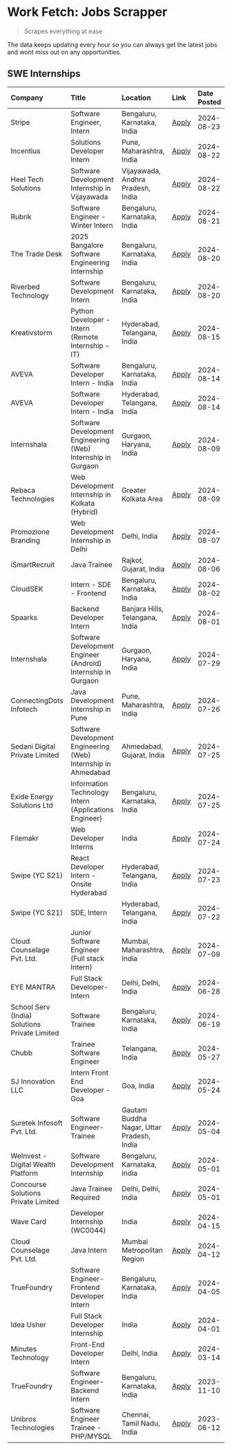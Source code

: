 # Work Fetch: Jobs Scrapper
> Scrapes everything at ease

The data keeps updating every hour so you can always get the latest jobs and wont miss out on any opportunities.

## SWE Internships
<!--START_SECTION:workfetch-->
| Company                                       | Title                                                          | Location                                  | Link                                                                                                                                                                                                                                                                                               | Date Posted   |
|:----------------------------------------------|:---------------------------------------------------------------|:------------------------------------------|:---------------------------------------------------------------------------------------------------------------------------------------------------------------------------------------------------------------------------------------------------------------------------------------------------|:--------------|
| Stripe                                        | Software Engineer, Intern                                      | Bengaluru, Karnataka, India               | [Apply](https://in.linkedin.com/jobs/view/software-engineer-intern-at-stripe-4008214242?position=6&pageNum=0&refId=62sgSavf0SUtkGP%2FcF%2FkhA%3D%3D&trackingId=X198q%2FtIB%2FICsux0lfVcmA%3D%3D&trk=public_jobs_jserp-result_search-card)                                                          | 2024-08-23    |
| Incentius                                     | Solutions Developer Intern                                     | Pune, Maharashtra, India                  | [Apply](https://in.linkedin.com/jobs/view/solutions-developer-intern-at-incentius-4005695869?position=39&pageNum=0&refId=62sgSavf0SUtkGP%2FcF%2FkhA%3D%3D&trackingId=ykzaRU91FjWj1UEc7SZngw%3D%3D&trk=public_jobs_jserp-result_search-card)                                                        | 2024-08-22    |
| Heel Tech Solutions                           | Software Development Internship in Vijayawada                  | Vijayawada, Andhra Pradesh, India         | [Apply](https://in.linkedin.com/jobs/view/software-development-internship-in-vijayawada-at-heel-tech-solutions-4007906692?position=52&pageNum=0&refId=62sgSavf0SUtkGP%2FcF%2FkhA%3D%3D&trackingId=TW%2F8LcZpEIEefmNf7oz3cA%3D%3D&trk=public_jobs_jserp-result_search-card)                         | 2024-08-22    |
| Rubrik                                        | Software Engineer - Winter Intern                              | Bengaluru, Karnataka, India               | [Apply](https://in.linkedin.com/jobs/view/software-engineer-winter-intern-at-rubrik-4006567784?position=22&pageNum=0&refId=62sgSavf0SUtkGP%2FcF%2FkhA%3D%3D&trackingId=Dm%2FuOmguzNDkGRgRrJ0XlA%3D%3D&trk=public_jobs_jserp-result_search-card)                                                    | 2024-08-21    |
| The Trade Desk                                | 2025 Bangalore Software Engineering Internship                 | Bengaluru, Karnataka, India               | [Apply](https://in.linkedin.com/jobs/view/2025-bangalore-software-engineering-internship-at-the-trade-desk-3987456531?position=9&pageNum=0&refId=62sgSavf0SUtkGP%2FcF%2FkhA%3D%3D&trackingId=p2cU0%2Bq4QP3jc8Nf18lskw%3D%3D&trk=public_jobs_jserp-result_search-card)                              | 2024-08-20    |
| Riverbed Technology                           | Software Development Intern                                    | Bengaluru, Karnataka, India               | [Apply](https://in.linkedin.com/jobs/view/software-development-intern-at-riverbed-technology-4004467559?position=53&pageNum=0&refId=62sgSavf0SUtkGP%2FcF%2FkhA%3D%3D&trackingId=ovpAMX5ism4DnmZ%2FjQYq4A%3D%3D&trk=public_jobs_jserp-result_search-card)                                           | 2024-08-20    |
| Kreativstorm                                  | Python Developer - Intern (Remote Internship - IT)             | Hyderabad, Telangana, India               | [Apply](https://in.linkedin.com/jobs/view/python-developer-intern-remote-internship-it-at-kreativstorm-4000463433?position=54&pageNum=0&refId=62sgSavf0SUtkGP%2FcF%2FkhA%3D%3D&trackingId=JcpMTdFClFsfswEjSeBlag%3D%3D&trk=public_jobs_jserp-result_search-card)                                   | 2024-08-15    |
| AVEVA                                         | Software Developer Intern - India                              | Bengaluru, Karnataka, India               | [Apply](https://in.linkedin.com/jobs/view/software-developer-intern-india-at-aveva-3998279987?position=10&pageNum=0&refId=62sgSavf0SUtkGP%2FcF%2FkhA%3D%3D&trackingId=hWh0r1eFcSFpCBij1wBiBQ%3D%3D&trk=public_jobs_jserp-result_search-card)                                                       | 2024-08-14    |
| AVEVA                                         | Software Developer Intern - India                              | Hyderabad, Telangana, India               | [Apply](https://in.linkedin.com/jobs/view/software-developer-intern-india-at-aveva-3998281598?position=12&pageNum=0&refId=62sgSavf0SUtkGP%2FcF%2FkhA%3D%3D&trackingId=kgsEvAdtqne%2BF%2BgAukd3Gg%3D%3D&trk=public_jobs_jserp-result_search-card)                                                   | 2024-08-14    |
| Internshala                                   | Software Development Engineering (Web) Internship in Gurgaon   | Gurgaon, Haryana, India                   | [Apply](https://in.linkedin.com/jobs/view/software-development-engineering-web-internship-in-gurgaon-at-internshala-3997620471?position=3&pageNum=0&refId=62sgSavf0SUtkGP%2FcF%2FkhA%3D%3D&trackingId=qTgIBYIrMgwBaNCM2cUtJw%3D%3D&trk=public_jobs_jserp-result_search-card)                       | 2024-08-09    |
| Rebaca Technologies                           | Web Development Internship in Kolkata (Hybrid)                 | Greater Kolkata Area                      | [Apply](https://in.linkedin.com/jobs/view/web-development-internship-in-kolkata-hybrid-at-rebaca-technologies-3997621369?position=46&pageNum=0&refId=62sgSavf0SUtkGP%2FcF%2FkhA%3D%3D&trackingId=UoBCtJedU00dVMo2PnM2ew%3D%3D&trk=public_jobs_jserp-result_search-card)                            | 2024-08-09    |
| Promozione Branding                           | Web Development Internship in Delhi                            | Delhi, India                              | [Apply](https://in.linkedin.com/jobs/view/web-development-internship-in-delhi-at-promozione-branding-3995559880?position=29&pageNum=0&refId=62sgSavf0SUtkGP%2FcF%2FkhA%3D%3D&trackingId=N%2BmGj6BSNTwK%2BqBo7Y1Nxw%3D%3D&trk=public_jobs_jserp-result_search-card)                                 | 2024-08-07    |
| iSmartRecruit                                 | Java Trainee                                                   | Rajkot, Gujarat, India                    | [Apply](https://in.linkedin.com/jobs/view/java-trainee-at-ismartrecruit-3992301825?position=36&pageNum=0&refId=62sgSavf0SUtkGP%2FcF%2FkhA%3D%3D&trackingId=Vhbbqsfr90BHoE%2FfN9kJXg%3D%3D&trk=public_jobs_jserp-result_search-card)                                                                | 2024-08-06    |
| CloudSEK                                      | Intern - SDE - Frontend                                        | Bengaluru, Karnataka, India               | [Apply](https://in.linkedin.com/jobs/view/intern-sde-frontend-at-cloudsek-3991574495?position=25&pageNum=0&refId=62sgSavf0SUtkGP%2FcF%2FkhA%3D%3D&trackingId=TmFBzNilpMO5xOi16%2Ff%2BxA%3D%3D&trk=public_jobs_jserp-result_search-card)                                                            | 2024-08-02    |
| Spaarks                                       | Backend Developer Intern                                       | Banjara Hills, Telangana, India           | [Apply](https://in.linkedin.com/jobs/view/backend-developer-intern-at-spaarks-3990226465?position=33&pageNum=0&refId=62sgSavf0SUtkGP%2FcF%2FkhA%3D%3D&trackingId=x8tK1s0mpIPUtDPX3uDosA%3D%3D&trk=public_jobs_jserp-result_search-card)                                                            | 2024-08-01    |
| Internshala                                   | Software Development Engineer (Android) Internship in Gurgaon  | Gurgaon, Haryana, India                   | [Apply](https://in.linkedin.com/jobs/view/software-development-engineer-android-internship-in-gurgaon-at-internshala-3987153031?position=48&pageNum=0&refId=62sgSavf0SUtkGP%2FcF%2FkhA%3D%3D&trackingId=O5jQQ4J01h0P5Lbe0vAEag%3D%3D&trk=public_jobs_jserp-result_search-card)                     | 2024-07-29    |
| ConnectingDots Infotech                       | Java Development Internship in Pune                            | Pune, Maharashtra, India                  | [Apply](https://in.linkedin.com/jobs/view/java-development-internship-in-pune-at-connectingdots-infotech-3983314097?position=40&pageNum=0&refId=62sgSavf0SUtkGP%2FcF%2FkhA%3D%3D&trackingId=foRmBfgF7nQfyOb1f%2BL%2BXw%3D%3D&trk=public_jobs_jserp-result_search-card)                             | 2024-07-26    |
| Sedani Digital Private Limited                | Software Development Engineering (Web) Internship in Ahmedabad | Ahmedabad, Gujarat, India                 | [Apply](https://in.linkedin.com/jobs/view/software-development-engineering-web-internship-in-ahmedabad-at-sedani-digital-private-limited-3985017980?position=17&pageNum=0&refId=62sgSavf0SUtkGP%2FcF%2FkhA%3D%3D&trackingId=vSVVpKdGCEnfZs6cOjcTwA%3D%3D&trk=public_jobs_jserp-result_search-card) | 2024-07-25    |
| Exide Energy Solutions Ltd                    | Information Technology Intern (Applications Engineer)          | Bengaluru, Karnataka, India               | [Apply](https://in.linkedin.com/jobs/view/information-technology-intern-applications-engineer-at-exide-energy-solutions-ltd-3984276607?position=38&pageNum=0&refId=62sgSavf0SUtkGP%2FcF%2FkhA%3D%3D&trackingId=3OtoMInOlXaAP1aE9ttqug%3D%3D&trk=public_jobs_jserp-result_search-card)              | 2024-07-25    |
| Filemakr                                      | Web Developer Interns                                          | India                                     | [Apply](https://in.linkedin.com/jobs/view/web-developer-interns-at-filemakr-3981227003?position=45&pageNum=0&refId=62sgSavf0SUtkGP%2FcF%2FkhA%3D%3D&trackingId=R2iDVdgdJpFqOYdbvn1%2FxA%3D%3D&trk=public_jobs_jserp-result_search-card)                                                            | 2024-07-24    |
| Swipe (YC S21)                                | React Developer Intern - Onsite Hyderabad                      | Hyderabad, Telangana, India               | [Apply](https://in.linkedin.com/jobs/view/react-developer-intern-onsite-hyderabad-at-swipe-yc-s21-3981326010?position=43&pageNum=0&refId=62sgSavf0SUtkGP%2FcF%2FkhA%3D%3D&trackingId=PIwrcbv9gFaldMDwduHN8g%3D%3D&trk=public_jobs_jserp-result_search-card)                                        | 2024-07-23    |
| Swipe (YC S21)                                | SDE, Intern                                                    | Hyderabad, Telangana, India               | [Apply](https://in.linkedin.com/jobs/view/sde-intern-at-swipe-yc-s21-3980368092?position=59&pageNum=0&refId=62sgSavf0SUtkGP%2FcF%2FkhA%3D%3D&trackingId=6QK8Bq0thWO%2FsNrAGMpurw%3D%3D&trk=public_jobs_jserp-result_search-card)                                                                   | 2024-07-22    |
| Cloud Counselage Pvt. Ltd.                    | Junior Software Engineer (Full stack Intern)                   | Mumbai, Maharashtra, India                | [Apply](https://in.linkedin.com/jobs/view/junior-software-engineer-full-stack-intern-at-cloud-counselage-pvt-ltd-3967725851?position=19&pageNum=0&refId=62sgSavf0SUtkGP%2FcF%2FkhA%3D%3D&trackingId=c2tIvUnDj%2FjmjixXbXmWaA%3D%3D&trk=public_jobs_jserp-result_search-card)                       | 2024-07-09    |
| EYE MANTRA                                    | Full Stack Developer- Intern                                   | Delhi, Delhi, India                       | [Apply](https://in.linkedin.com/jobs/view/full-stack-developer-intern-at-eye-mantra-3960988037?position=57&pageNum=0&refId=62sgSavf0SUtkGP%2FcF%2FkhA%3D%3D&trackingId=LuUc1Awh0ttW6TfVlVVi7w%3D%3D&trk=public_jobs_jserp-result_search-card)                                                      | 2024-06-28    |
| School Serv (India) Solutions Private Limited | Software Trainee                                               | Bengaluru, Karnataka, India               | [Apply](https://in.linkedin.com/jobs/view/software-trainee-at-school-serv-india-solutions-private-limited-3953917603?position=27&pageNum=0&refId=62sgSavf0SUtkGP%2FcF%2FkhA%3D%3D&trackingId=ri2IE4lizS2f5BnUQMNhgw%3D%3D&trk=public_jobs_jserp-result_search-card)                                | 2024-06-19    |
| Chubb                                         | Trainee Software Engineer                                      | Telangana, India                          | [Apply](https://in.linkedin.com/jobs/view/trainee-software-engineer-at-chubb-3955950075?position=34&pageNum=0&refId=62sgSavf0SUtkGP%2FcF%2FkhA%3D%3D&trackingId=h91pC1fxphqRs5ORcaeoLA%3D%3D&trk=public_jobs_jserp-result_search-card)                                                             | 2024-05-27    |
| SJ Innovation LLC                             | Intern Front End Developer - Goa                               | Goa, India                                | [Apply](https://in.linkedin.com/jobs/view/intern-front-end-developer-goa-at-sj-innovation-llc-3931678611?position=15&pageNum=0&refId=62sgSavf0SUtkGP%2FcF%2FkhA%3D%3D&trackingId=wYXUn%2BrmWwVVXZcIuiJw8A%3D%3D&trk=public_jobs_jserp-result_search-card)                                          | 2024-05-24    |
| Suretek Infosoft Pvt. Ltd.                    | Software Engineer-Trainee                                      | Gautam Buddha Nagar, Uttar Pradesh, India | [Apply](https://in.linkedin.com/jobs/view/software-engineer-trainee-at-suretek-infosoft-pvt-ltd-3916999948?position=47&pageNum=0&refId=62sgSavf0SUtkGP%2FcF%2FkhA%3D%3D&trackingId=XiulGu4yHBOryMzK3GSDLg%3D%3D&trk=public_jobs_jserp-result_search-card)                                          | 2024-05-04    |
| WeInvest - Digital Wealth Platform            | Software Development Internship                                | Bengaluru, Karnataka, India               | [Apply](https://in.linkedin.com/jobs/view/software-development-internship-at-weinvest-digital-wealth-platform-3912867225?position=2&pageNum=0&refId=62sgSavf0SUtkGP%2FcF%2FkhA%3D%3D&trackingId=QMwGiZhmFRyKWfJRR62ITg%3D%3D&trk=public_jobs_jserp-result_search-card)                             | 2024-05-01    |
| Concourse Solutions Private Limited           | Java Trainee Required                                          | Delhi, Delhi, India                       | [Apply](https://in.linkedin.com/jobs/view/java-trainee-required-at-concourse-solutions-private-limited-3912869388?position=14&pageNum=0&refId=62sgSavf0SUtkGP%2FcF%2FkhA%3D%3D&trackingId=D8TXB5P2u9J%2FyN6pv5haTQ%3D%3D&trk=public_jobs_jserp-result_search-card)                                 | 2024-05-01    |
| Wave Card                                     | Developer Internship (WC0044)                                  | India                                     | [Apply](https://in.linkedin.com/jobs/view/developer-internship-wc0044-at-wave-card-3900079966?position=58&pageNum=0&refId=62sgSavf0SUtkGP%2FcF%2FkhA%3D%3D&trackingId=Lf9QzPhnkADPwhsm64NgYw%3D%3D&trk=public_jobs_jserp-result_search-card)                                                       | 2024-04-15    |
| Cloud Counselage Pvt. Ltd.                    | Java Intern                                                    | Mumbai Metropolitan Region                | [Apply](https://in.linkedin.com/jobs/view/java-intern-at-cloud-counselage-pvt-ltd-3896025667?position=50&pageNum=0&refId=62sgSavf0SUtkGP%2FcF%2FkhA%3D%3D&trackingId=hcT42hnHKmF%2FoXMGmKf%2FXg%3D%3D&trk=public_jobs_jserp-result_search-card)                                                    | 2024-04-12    |
| TrueFoundry                                   | Software Engineer- Frontend Developer Intern                   | Bengaluru, Karnataka, India               | [Apply](https://in.linkedin.com/jobs/view/software-engineer-frontend-developer-intern-at-truefoundry-3887320206?position=32&pageNum=0&refId=62sgSavf0SUtkGP%2FcF%2FkhA%3D%3D&trackingId=%2FEIImFbwqkDELk3CU4O38w%3D%3D&trk=public_jobs_jserp-result_search-card)                                   | 2024-04-05    |
| Idea Usher                                    | Full Stack Developer Internship                                | India                                     | [Apply](https://in.linkedin.com/jobs/view/full-stack-developer-internship-at-idea-usher-3879565540?position=30&pageNum=0&refId=62sgSavf0SUtkGP%2FcF%2FkhA%3D%3D&trackingId=ly7Vzg%2F3bg4lAOo0ys391A%3D%3D&trk=public_jobs_jserp-result_search-card)                                                | 2024-04-01    |
| Minutes Technology                            | Front-End Developer Intern                                     | Delhi, India                              | [Apply](https://in.linkedin.com/jobs/view/front-end-developer-intern-at-minutes-technology-3853712549?position=24&pageNum=0&refId=62sgSavf0SUtkGP%2FcF%2FkhA%3D%3D&trackingId=a7BeeAyEmaDd2v22NxZyrQ%3D%3D&trk=public_jobs_jserp-result_search-card)                                               | 2024-03-14    |
| TrueFoundry                                   | Software Engineer-Backend Intern                               | Bengaluru, Karnataka, India               | [Apply](https://in.linkedin.com/jobs/view/software-engineer-backend-intern-at-truefoundry-3779508170?position=51&pageNum=0&refId=62sgSavf0SUtkGP%2FcF%2FkhA%3D%3D&trackingId=u6ZV0ELQBsVvOyP7skIsnQ%3D%3D&trk=public_jobs_jserp-result_search-card)                                                | 2023-11-10    |
| Unibros Technologies                          | Software Engineer Trainee - PHP/MYSQL                          | Chennai, Tamil Nadu, India                | [Apply](https://in.linkedin.com/jobs/view/software-engineer-trainee-php-mysql-at-unibros-technologies-3656599241?position=56&pageNum=0&refId=62sgSavf0SUtkGP%2FcF%2FkhA%3D%3D&trackingId=okXxCbv%2BGn1YNrWMrPM3dA%3D%3D&trk=public_jobs_jserp-result_search-card)                                  | 2023-06-12    |
<!--END_SECTION:workfetch-->
